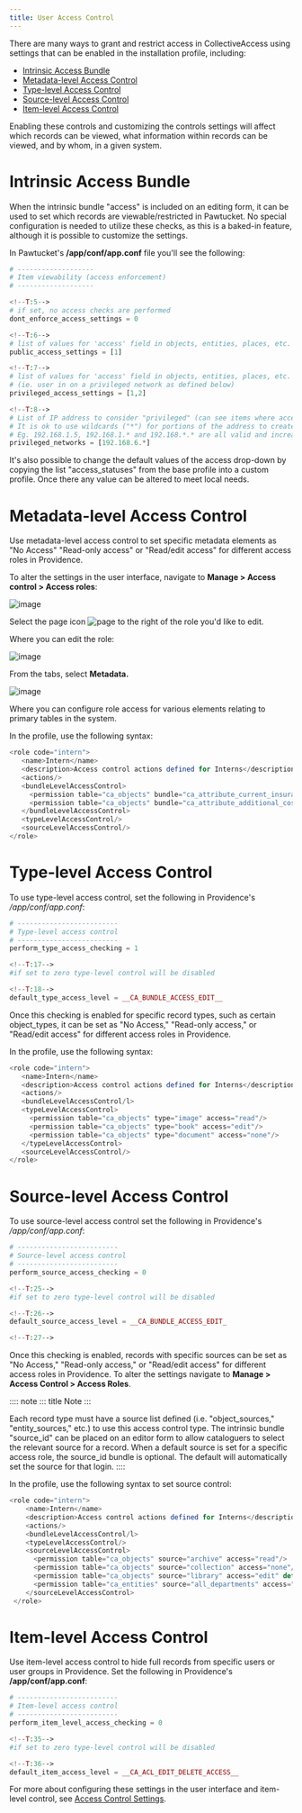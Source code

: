 ```yaml
---
title: User Access Control
---
```


There are many ways to grant and restrict access in CollectiveAccess
using settings that can be enabled in the installation profile,
including:

-   [Intrinsic Access Bundle](#intrinsic-access-bundle)
-   [Metadata-level Access Control](#metadata-level-access-control)
-   [Type-level Access Control](#type-level-access-control)
-   [Source-level Access Control](#source-level-access-control)
-   [Item-level Access Control](#item-level-access-control)

Enabling these controls and customizing the controls settings will
affect which records can be viewed, what information within records can
be viewed, and by whom, in a given system.

# **Intrinsic Access Bundle**

When the intrinsic bundle \"access\" is included on an editing form, it
can be used to set which records are viewable/restricted in Pawtucket.
No special configuration is needed to utilize these checks, as this is a
baked-in feature, although it is possible to customize the settings.

In Pawtucket\'s **/app/conf/app.conf** file you\'ll see the following:

``` php
# -------------------
# Item viewability (access enforcement)
# -------------------

<!--T:5-->
# if set, no access checks are performed
dont_enforce_access_settings = 0

<!--T:6-->
# list of values for 'access' field in objects, entities, places, etc. that allow      public    (unrestricted) viewing
public_access_settings = [1]

<!--T:7-->
# list of values for 'access' field in objects, entities, places, etc. that allow  privileged viewing 
# (ie. user in on a privileged network as defined below)
privileged_access_settings = [1,2]

<!--T:8-->
# List of IP address to consider "privileged" (can see items where access = 1 or 2)
# It is ok to use wildcards ("*") for portions of the address to create class C or B addresses
# Eg. 192.168.1.5, 192.168.1.* and 192.168.*.* are all valid and increasingly broad
privileged_networks = [192.168.6.*] 
```

It\'s also possible to change the default values of the access drop-down
by copying the list \"access_statuses\" from the base profile into a
custom profile. Once there any value can be altered to meet local needs.

# **Metadata-level Access Control**

Use metadata-level access control to set specific metadata elements as
\"No Access\" \"Read-only access\" or \"Read/edit access\" for different
access roles in Providence.

To alter the settings in the user interface, navigate to **Manage \>
Access control \> Access roles**:

![image](/providence/img/accessroles1.png)

Select the page icon ![page](/providence/img/accessrole_page.png) to the right of the
role you\'d like to edit.

Where you can edit the role:

![image](/providence/img/accessrole2.png)

From the tabs, select **Metadata.**

![image](/providence/img/accessrole3.png)

Where you can configure role access for various elements relating to
primary tables in the system.

In the profile, use the following syntax:

``` php
<role code="intern">
   <name>Intern</name>
   <description>Access control actions defined for Interns</description>
   <actions/>
   <bundleLevelAccessControl>
     <permission table="ca_objects" bundle="ca_attribute_current_insurance" access="none"/>
     <permission table="ca_objects" bundle="ca_attribute_additional_costs" access="read"/>
   </bundleLevelAccessControl>
   <typeLevelAccessControl/>
   <sourceLevelAccessControl/>
</role>
```

# **Type-level Access Control**

To use type-level access control, set the following in Providence\'s
*/app/conf/app.conf*:

``` php
# -------------------------
# Type-level access control
# -------------------------
perform_type_access_checking = 1 

<!--T:17-->
#if set to zero type-level control will be disabled

<!--T:18-->
default_type_access_level = __CA_BUNDLE_ACCESS_EDIT__
```

Once this checking is enabled for specific record types, such as certain
object_types, it can be set as \"No Access,\" \"Read-only access,\" or
\"Read/edit access\" for different access roles in Providence.

In the profile, use the following syntax:

``` php
<role code="intern">
   <name>Intern</name>
   <description>Access control actions defined for Interns</description>
   <actions/>
   <bundleLevelAccessControl/l>
   <typeLevelAccessControl>
     <permission table="ca_objects" type="image" access="read"/>
     <permission table="ca_objects" type="book" access="edit"/>
     <permission table="ca_objects" type="document" access="none"/>
   </typeLevelAccessControl>
   <sourceLevelAccessControl/>
</role>
```

# **Source-level Access Control**

To use source-level access control set the following in Providence\'s
*/app/conf/app.conf*:

``` php
# -------------------------
# Source-level access control
# -------------------------
perform_source_access_checking = 0

<!--T:25-->
#if set to zero type-level control will be disabled

<!--T:26-->
default_source_access_level = __CA_BUNDLE_ACCESS_EDIT_

<!--T:27-->
```

Once this checking is enabled, records with specific sources can be set
as \"No Access,\" \"Read-only access,\" or \"Read/edit access\" for
different access roles in Providence. To alter the settings navigate to
**Manage \> Access Control \> Access Roles**.

:::: note
::: title
Note
:::

Each record type must have a source list defined (i.e.
\"object_sources,\" \"entity_sources,\" etc.) to use this access control
type. The intrinsic bundle \"source_id\" can be placed on an editor form
to allow cataloguers to select the relevant source for a record. When a
default source is set for a specific access role, the source_id bundle
is optional. The default will automatically set the source for that
login.
::::

In the profile, use the following syntax to set source control:

``` php
<role code="intern">
    <name>Intern</name>
    <description>Access control actions defined for Interns</description>
    <actions/>
    <bundleLevelAccessControl/l>
    <typeLevelAccessControl/>
    <sourceLevelAccessControl>
      <permission table="ca_objects" source="archive" access="read"/>
      <permission table="ca_objects" source="collection" access="none"/>
      <permission table="ca_objects" source="library" access="edit" default="1"/>
      <permission table="ca_entities" source="all_departments" access="edit" default="1"/>
    </sourceLevelAccessControl>
 </role>
```

# **Item-level Access Control**

Use item-level access control to hide full records from specific users
or user groups in Providence. Set the following in Providence\'s
**/app/conf/app.conf**:

``` php
# -------------------------
# Item-level access control
# -------------------------
perform_item_level_access_checking = 0

<!--T:35-->
#if set to zero type-level control will be disabled

<!--T:36-->
default_item_access_level = __CA_ACL_EDIT_DELETE_ACCESS__
```

For more about configuring these settings in the user interface and
item-level control, see [Access Control
Settings](https://manual.collectiveaccess.org/providence/user/administration/accesscontrolsettings.html).
